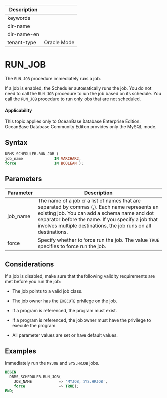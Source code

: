 | Description   |                 |
|---------------|-----------------|
| keywords      |                 |
| dir-name      |                 |
| dir-name-en   |                 |
| tenant-type   | Oracle Mode     |

# RUN_JOB

The `RUN_JOB` procedure immediately runs a job.

If a job is enabled, the Scheduler automatically runs the job. You do not need to call the `RUN_JOB` procedure to run the job based on its schedule. You call the `RUN_JOB` procedure to run only jobs that are not scheduled.

  <main id="notice" >
    <h4>Applicability</h4>
    <p>This topic applies only to OceanBase Database Enterprise Edition. OceanBase Database Community Edition provides only the MySQL mode. </p>
  </main>

## Syntax

```sql
DBMS_SCHEDULER.RUN_JOB (
job_name              IN VARCHAR2,
force                 IN BOOLEAN );
```

## Parameters

| Parameter | Description |
|--------------------|------------------|
| job_name | The name of a job or a list of names that are separated by commas (,). Each name represents an existing job. You can add a schema name and dot separator before the name. If you specify a job that involves multiple destinations, the job runs on all destinations.  |
| force | Specify whether to force run the job. The value `TRUE` specifies to force run the job.  |


## Considerations

If a job is disabled, make sure that the following validity requirements are met before you run the job:

* The job points to a valid job class.

* The job owner has the `EXECUTE` privilege on the job.

* If a program is referenced, the program must exist.

* If a program is referenced, the job owner must have the privilege to execute the program.

* All parameter values are set or have default values.


## Examples

Immediately run the `MYJOB` and `SYS.HRJOB` jobs.

```sql
BEGIN
  DBMS_SCHEDULER.RUN_JOB(
    JOB_NAME            => 'MYJOB, SYS.HRJOB',
    force               => TRUE);
END;
```